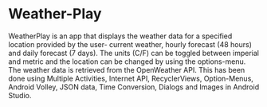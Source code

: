# Weather-Play
WeatherPlay is an app that displays the weather data for a specified location provided by the user- current weather, hourly forecast (48 hours) and daily forecast (7 days).  The units (C/F) can be toggled between imperial and metric and the location can be changed by using the options-menu. The weather data is retrieved from the OpenWeather API. This has been done using Multiple Activities, Internet API, RecyclerViews, Option-Menus, Android Volley, JSON data, Time Conversion, Dialogs and Images in Android Studio.
